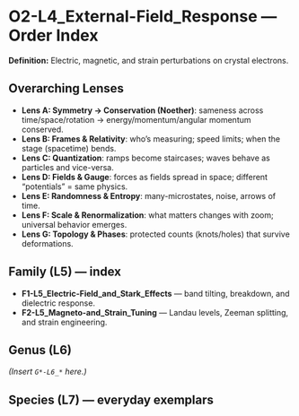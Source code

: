 # O2-L4_External-Field_Response — Order Index
**Definition:** Electric, magnetic, and strain perturbations on crystal electrons.

## Overarching Lenses

- **Lens A: Symmetry -> Conservation (Noether)**: sameness across time/space/rotation → energy/momentum/angular momentum conserved.
- **Lens B: Frames & Relativity**: who’s measuring; speed limits; when the stage (spacetime) bends.
- **Lens C: Quantization**: ramps become staircases; waves behave as particles and vice-versa.
- **Lens D: Fields & Gauge**: forces as fields spread in space; different “potentials” = same physics.
- **Lens E: Randomness & Entropy**: many-microstates, noise, arrows of time.
- **Lens F: Scale & Renormalization**: what matters changes with zoom; universal behavior emerges.
- **Lens G: Topology & Phases**: protected counts (knots/holes) that survive deformations.

## Family (L5) — index
- **F1-L5_Electric-Field_and_Stark_Effects** — band tilting, breakdown, and dielectric response.
- **F2-L5_Magneto-and_Strain_Tuning** — Landau levels, Zeeman splitting, and strain engineering.

## Genus (L6)
_(Insert `G*-L6_*` here.)_

## Species (L7) — everyday exemplars
